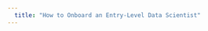 ```yaml
---
  title: "How to Onboard an Entry-Level Data Scientist"
---
```


<script>
  top.window.location = 'https://builtin.com/data-science/training-onboarding-entry-level-data-scientists',
  '_blank';
</script>
